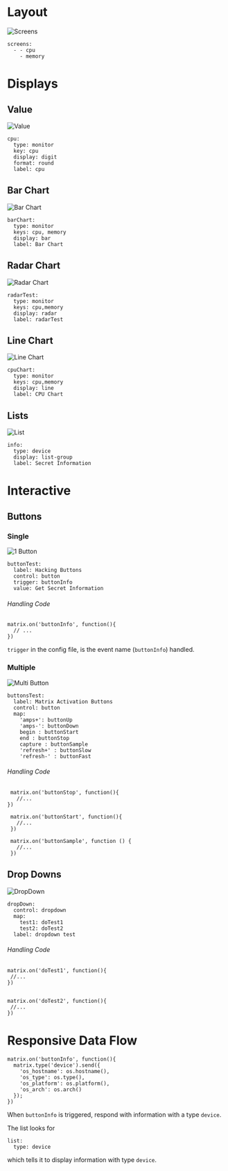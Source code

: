 # Layout
![Screens](img/screens.png)
```
screens:
  - - cpu
    - memory
```

# Displays

## Value
![Value](img/value.png)
```
cpu:
  type: monitor
  key: cpu
  display: digit
  format: round
  label: cpu
```

## Bar Chart
![Bar Chart](img/bar.png)
```
barChart:
  type: monitor
  keys: cpu, memory
  display: bar
  label: Bar Chart
```

## Radar Chart
![Radar Chart](img/radar.png)
```
radarTest:
  type: monitor
  keys: cpu,memory
  display: radar
  label: radarTest
```

## Line Chart
![Line Chart](img/line.png)
```
cpuChart:
  type: monitor
  keys: cpu,memory
  display: line
  label: CPU Chart
```

## Lists
![List](img/secret.png)
```
info:
  type: device
  display: list-group
  label: Secret Information
```

# Interactive

## Buttons

### Single
![1 Button](img/1but.png)
```
buttonTest:
  label: Hacking Buttons
  control: button
  trigger: buttonInfo
  value: Get Secret Information
```
###### Handling Code
```
matrix.on('buttonInfo', function(){
  // ...
})
```
`trigger` in the config file, is the event name (`buttonInfo`) handled.


### Multiple
![Multi Button](img/nbut.png)
```
buttonsTest:
  label: Matrix Activation Buttons
  control: button
  map:
    'amps+': buttonUp
    'amps-': buttonDown
    begin : buttonStart
    end : buttonStop
    capture : buttonSample
    'refresh+' : buttonSlow
    'refresh-' : buttonFast
```
###### Handling Code
```
 matrix.on('buttonStop', function(){
   //...
})

 matrix.on('buttonStart', function(){
   //...
 })

 matrix.on('buttonSample', function () {
   //...
 })
```
## Drop Downs
![DropDown](img/drop.png)
```
dropDown:
  control: dropdown
  map:
    test1: doTest1
    test2: doTest2
  label: dropdown test
```
###### Handling Code
```
matrix.on('doTest1', function(){
 //...
})


matrix.on('doTest2', function(){
 //...
})
```
# Responsive Data Flow
```
matrix.on('buttonInfo', function(){
  matrix.type('device').send({
    'os_hostname': os.hostname(),
    'os_type': os.type(),
    'os_platform': os.platform(),
    'os_arch': os.arch()
  });
})
```
When `buttonInfo` is triggered, respond with information with a type `device`.

The list looks for
```
list:
  type: device
```
which tells it to display information with type `device`.
